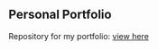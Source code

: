 ## Personal Portfolio
 Repository for my portfolio: [view here](https://fatimafarooq03.github.io/portfolio/)
